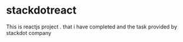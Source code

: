 # stackdotreact
This  is  reactjs project . that i have completed and the task provided by stackdot company
